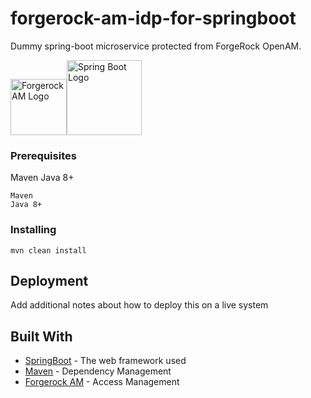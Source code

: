 # forgerock-am-idp-for-springboot

Dummy spring-boot microservice protected from ForgeRock OpenAM. 

<img src="https://i.pinimg.com/originals/41/a2/c1/41a2c1edf936a7c784383d48ce709676.png" alt="Forgerock AM Logo" title="Forgerock AM Logo"   height="90" width="90"/><img src="https://firststepitsolution.com/wp-content/uploads/2020/04/spring-boot-icon.png" alt="Spring Boot Logo" title="Spring Boot Logo" height="120" width="120"/>

### Prerequisites

Maven
Java 8+
```
Maven
Java 8+
```

### Installing


```
mvn clean install
```




## Deployment

Add additional notes about how to deploy this on a live system

## Built With

* [SpringBoot](http://spring.io/projects/spring-boot) - The web framework used
* [Maven](https://maven.apache.org/) - Dependency Management
* [Forgerock AM](https://www.forgerock.com/platform/access-management) - Access Management 
